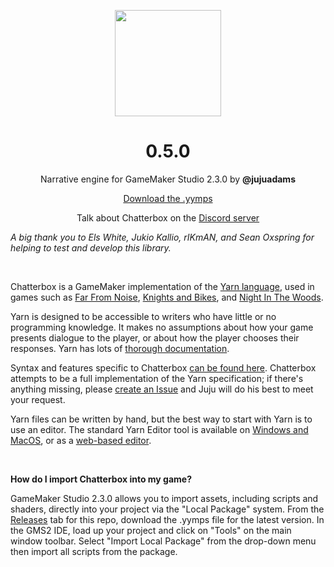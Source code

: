 <p align="center"><img src="https://raw.githubusercontent.com/JujuAdams/Chatterbox/master/LOGO.png" style="display:block; margin:auto; width:170px"></p>
<h1 align="center">0.5.0</h1>

<p align="center">Narrative engine for GameMaker Studio 2.3.0 by <b>@jujuadams</b></p>

<p align="center"><a href="https://github.com/JujuAdams/chatterbox/releases/">Download the .yymps</a></p>
<p align="center">Talk about Chatterbox on the <a href="https://discord.gg/8krYCqr">Discord server</a></p>

*A big thank you to Els White, Jukio Kallio, rIKmAN, and Sean Oxspring for helping to test and develop this library.*

&nbsp;

Chatterbox is a GameMaker implementation of the [Yarn language](https://yarnspinner.dev/), used in games such as [Far From Noise](https://www.georgebatchelor.com/farfromnoise), [Knights and Bikes](https://foamswordgames.com/#knights), and [Night In The Woods](http://www.nightinthewoods.com/).

Yarn is designed to be accessible to writers who have little or no programming knowledge. It makes no assumptions about how your game presents dialogue to the player, or about how the player chooses their responses. Yarn has lots of [thorough documentation](https://yarnspinner.dev/docs/tutorial).

Syntax and features specific to Chatterbox [can be found here](https://raw.githubusercontent.com/JujuAdams/Chatterbox/master/notes/__chatterbox_syntax/__chatterbox_syntax.txt). Chatterbox attempts to be a full implementation of the Yarn specification; if there's anything missing, please [create an Issue](https://github.com/JujuAdams/Chatterbox/issues) and Juju will do his best to meet your request.

Yarn files can be written by hand, but the best way to start with Yarn is to use an editor. The standard Yarn Editor tool is available on [Windows and MacOS](https://github.com/YarnSpinnerTool/YarnEditor/releases/), or as a [web-based editor](https://yarnspinnertool.github.io/YarnEditor/).

&nbsp;

**How do I import Chatterbox into my game?**

GameMaker Studio 2.3.0 allows you to import assets, including scripts and shaders, directly into your project via the "Local Package" system. From the [Releases](https://github.com/JujuAdams/chatterbox/releases/) tab for this repo, download the .yymps file for the latest version. In the GMS2 IDE, load up your project and click on "Tools" on the main window toolbar. Select "Import Local Package" from the drop-down menu then import all scripts from the package.
